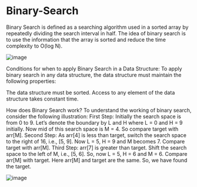 # Binary-Search

Binary Search is defined as a searching algorithm used in a sorted array by repeatedly dividing the search interval in half. The idea of binary search is to use the information that the array is sorted and reduce the time complexity to O(log N). 

![image](https://user-images.githubusercontent.com/125429608/234450647-b6e0129e-4d92-4cb3-b652-323ea4989424.png)

Conditions for when to apply Binary Search in a Data Structure:
To apply binary search in any data structure, the data structure must maintain the following properties:

The data structure must be sorted.
Access to any element of the data structure takes constant time.

How does Binary Search work?
To understand the working of binary search, consider the following illustration:
First Step: 
Initially the search space is from 0 to 9. 
Let’s denote the boundary by L and H where L = 0 and H = 9 initially. 
Now mid of this search space is M = 4. 
So compare target with arr[M].
Second Step: 
As arr[4] is less than target, switch the search space to the right of 16, i.e., [5, 9]. 
Now L = 5, H = 9 and M becomes 7. 
Compare target with arr[M].
Third Step: 
arr[7] is greater than target. 
Shift the search space to the left of M, i.e., [5, 6]. 
So, now L = 5, H = 6 and M = 6. 
Compare arr[M] with target. 
Here arr[M] and target are the same. 
So, we have found the target.

![image](https://user-images.githubusercontent.com/125429608/234450802-b3426b6c-d749-4856-be8c-7fb35686003c.png)
